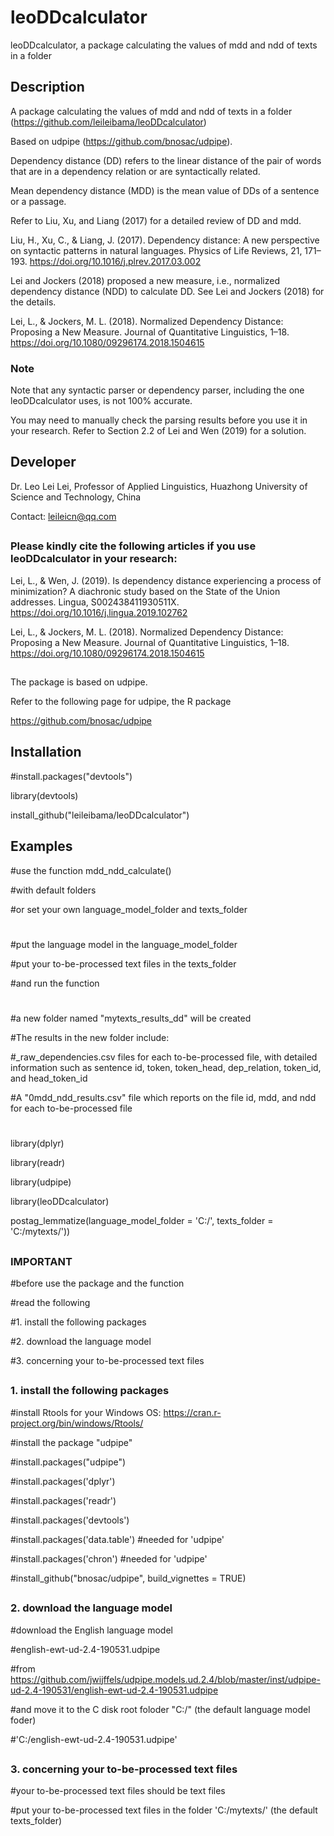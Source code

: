 # leoDDcalculator

leoDDcalculator, a package calculating the values of mdd and ndd of texts in a folder

## Description

A package calculating the values of mdd and ndd of texts in a folder (https://github.com/leileibama/leoDDcalculator)

Based on udpipe (https://github.com/bnosac/udpipe). 

Dependency distance (DD) refers to the linear distance of the pair of words that are in a dependency relation or are syntactically related. 

Mean dependency distance (MDD) is the mean value of DDs of a sentence or a passage. 

Refer to Liu, Xu, and Liang (2017) for a detailed review of DD and mdd. 

Liu, H., Xu, C., & Liang, J. (2017). Dependency distance: A new perspective on syntactic patterns in natural languages. Physics of Life Reviews, 21, 171–193. https://doi.org/10.1016/j.plrev.2017.03.002

Lei and Jockers (2018) proposed a new measure, i.e., normalized dependency distance (NDD) to calculate DD. See Lei and Jockers (2018) for the details.  

Lei, L., & Jockers, M. L. (2018). Normalized Dependency Distance: Proposing a New Measure. Journal of Quantitative Linguistics, 1–18. https://doi.org/10.1080/09296174.2018.1504615

### Note
Note that any syntactic parser or dependency parser, including the one leoDDcalculator uses, is not 100% accurate. 

You may need to manually check the parsing results before you use it in your research. Refer to Section 2.2 of Lei and Wen (2019) for a solution. 

##
## Developer

Dr. Leo Lei Lei, Professor of Applied Linguistics, Huazhong University of Science and Technology, China

Contact: leileicn@qq.com

##
### Please kindly cite the following articles if you use leoDDcalculator in your research:

Lei, L., & Wen, J. (2019). Is dependency distance experiencing a process of minimization? A diachronic study based on the State of the Union addresses. Lingua, S002438411930511X. https://doi.org/10.1016/j.lingua.2019.102762

Lei, L., & Jockers, M. L. (2018). Normalized Dependency Distance: Proposing a New Measure. Journal of Quantitative Linguistics, 1–18. https://doi.org/10.1080/09296174.2018.1504615

##
The package is based on udpipe.

Refer to the following page for udpipe, the R package

https://github.com/bnosac/udpipe


##
## Installation

#install.packages("devtools")

library(devtools) 

install_github("leileibama/leoDDcalculator")

##
## Examples

#use the function mdd_ndd_calculate()

#with default folders

#or set your own language_model_folder and texts_folder


#
#put the language model in the language_model_folder

#put your to-be-processed text files in the texts_folder

#and run the function

#
#a new folder named "mytexts_results_dd" will be created

#The results in the new folder include:

#_raw_dependencies.csv files for each to-be-processed file, with detailed information such as sentence id, token, token_head, dep_relation, token_id, and head_token_id

#A "0mdd_ndd_results.csv" file which reports on the file id, mdd, and ndd for each to-be-processed file

#
library(dplyr)

library(readr)

library(udpipe)

library(leoDDcalculator)

postag_lemmatize(language_model_folder = 'C:/',
                 texts_folder = 'C:/mytexts/'))


##
### IMPORTANT

#before use the package and the function

#read the following

#1. install the following packages

#2. download the language model

#3. concerning your to-be-processed text files


##
### 1. install the following packages

#install Rtools for your Windows OS: https://cran.r-project.org/bin/windows/Rtools/

#install the package "udpipe"

#install.packages("udpipe")

#install.packages('dplyr')

#install.packages('readr')

#install.packages('devtools')

#install.packages('data.table')  #needed for 'udpipe'

#install.packages('chron')   #needed for 'udpipe'

#install_github("bnosac/udpipe", build_vignettes = TRUE)

##
### 2. download the language model

#download the English language model

#english-ewt-ud-2.4-190531.udpipe

#from https://github.com/jwijffels/udpipe.models.ud.2.4/blob/master/inst/udpipe-ud-2.4-190531/english-ewt-ud-2.4-190531.udpipe

#and move it to the C disk root foloder "C:/"  (the default language model foder)

#'C:/english-ewt-ud-2.4-190531.udpipe'

##
### 3. concerning your to-be-processed text files

#your to-be-processed text files should be text files

#put your to-be-processed text files in the folder 'C:/mytexts/' (the default texts_folder)
